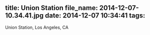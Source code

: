 title: Union Station
file_name: 2014-12-07-10.34.41.jpg
date: 2014-12-07 10:34:41
tags:
---

Union Station, Los Angeles, CA